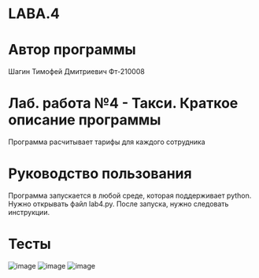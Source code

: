 # LABA.4
# Автор программы
Шагин Тимофей Дмитриевич Фт-210008
# Лаб. работа №4 - Такси. Краткое описание программы
Программа расчитывает тарифы для каждого сотрудника
# Руководство пользования
Программа запускается в любой среде, которая поддерживает python. Нужно открывать файл lab4.py. После запуска, нужно следовать инструкции.
# Тесты
![image](https://user-images.githubusercontent.com/114610696/200157465-9e7e730b-e184-48dc-8bc0-ae88e1abbecc.png)
![image](https://user-images.githubusercontent.com/114610696/200157626-dc8040e5-f472-4b27-9024-3fb74245cbb5.png)
![image](https://user-images.githubusercontent.com/114610696/200157615-0309499a-49e3-4c5f-bbbe-3fc7dfab3b1e.png)

